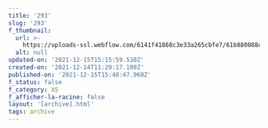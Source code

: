 ```yaml
---
title: '293'
slug: '293'
f_thumbnail:
  url: >-
    https://uploads-ssl.webflow.com/6141f41868c3e33a265cbfe7/61b880088cc9ce0f838f76d4_293.jpg
  alt: null
updated-on: '2021-12-15T15:15:59.510Z'
created-on: '2021-12-14T11:29:17.100Z'
published-on: '2021-12-15T15:48:47.960Z'
f_status: false
f_category: XS
f_afficher-la-racine: false
layout: '[archive].html'
tags: archive
---
```



